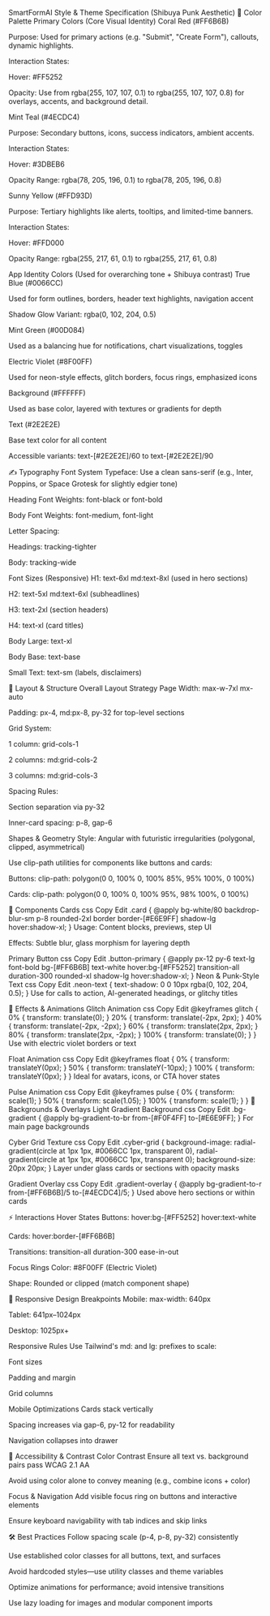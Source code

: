 SmartFormAI Style & Theme Specification (Shibuya Punk Aesthetic)
🎨 Color Palette
Primary Colors (Core Visual Identity)
Coral Red (#FF6B6B)

Purpose: Used for primary actions (e.g. "Submit", "Create Form"), callouts, dynamic highlights.

Interaction States:

Hover: #FF5252

Opacity: Use from rgba(255, 107, 107, 0.1) to rgba(255, 107, 107, 0.8) for overlays, accents, and background detail.

Mint Teal (#4ECDC4)

Purpose: Secondary buttons, icons, success indicators, ambient accents.

Interaction States:

Hover: #3DBEB6

Opacity Range: rgba(78, 205, 196, 0.1) to rgba(78, 205, 196, 0.8)

Sunny Yellow (#FFD93D)

Purpose: Tertiary highlights like alerts, tooltips, and limited-time banners.

Interaction States:

Hover: #FFD000

Opacity Range: rgba(255, 217, 61, 0.1) to rgba(255, 217, 61, 0.8)

App Identity Colors (Used for overarching tone + Shibuya contrast)
True Blue (#0066CC)

Used for form outlines, borders, header text highlights, navigation accent

Shadow Glow Variant: rgba(0, 102, 204, 0.5)

Mint Green (#00D084)

Used as a balancing hue for notifications, chart visualizations, toggles

Electric Violet (#8F00FF)

Used for neon-style effects, glitch borders, focus rings, emphasized icons

Background (#FFFFFF)

Used as base color, layered with textures or gradients for depth

Text (#2E2E2E)

Base text color for all content

Accessible variants: text-[#2E2E2E]/60 to text-[#2E2E2E]/90

✍️ Typography
Font System
Typeface: Use a clean sans-serif (e.g., Inter, Poppins, or Space Grotesk for slightly edgier tone)

Heading Font Weights: font-black or font-bold

Body Font Weights: font-medium, font-light

Letter Spacing:

Headings: tracking-tighter

Body: tracking-wide

Font Sizes (Responsive)
H1: text-6xl md:text-8xl (used in hero sections)

H2: text-5xl md:text-6xl (subheadlines)

H3: text-2xl (section headers)

H4: text-xl (card titles)

Body Large: text-xl

Body Base: text-base

Small Text: text-sm (labels, disclaimers)

📐 Layout & Structure
Overall Layout Strategy
Page Width: max-w-7xl mx-auto

Padding: px-4, md:px-8, py-32 for top-level sections

Grid System:

1 column: grid-cols-1

2 columns: md:grid-cols-2

3 columns: md:grid-cols-3

Spacing Rules:

Section separation via py-32

Inner-card spacing: p-8, gap-6

Shapes & Geometry
Style: Angular with futuristic irregularities (polygonal, clipped, asymmetrical)

Use clip-path utilities for components like buttons and cards:

Buttons:
clip-path: polygon(0 0, 100% 0, 100% 85%, 95% 100%, 0 100%)

Cards:
clip-path: polygon(0 0, 100% 0, 100% 95%, 98% 100%, 0 100%)

🧩 Components
Cards
css
Copy
Edit
.card {
  @apply bg-white/80 backdrop-blur-sm p-8 rounded-2xl border border-[#E6E9FF] shadow-lg hover:shadow-xl;
}
Usage: Content blocks, previews, step UI

Effects: Subtle blur, glass morphism for layering depth

Primary Button
css
Copy
Edit
.button-primary {
  @apply px-12 py-6 text-lg font-bold bg-[#FF6B6B] text-white hover:bg-[#FF5252] transition-all duration-300 rounded-xl shadow-lg hover:shadow-xl;
}
Neon & Punk-Style Text
css
Copy
Edit
.neon-text {
  text-shadow: 0 0 10px rgba(0, 102, 204, 0.5);
}
Use for calls to action, AI-generated headings, or glitchy titles

🔮 Effects & Animations
Glitch Animation
css
Copy
Edit
@keyframes glitch {
  0% { transform: translate(0); }
  20% { transform: translate(-2px, 2px); }
  40% { transform: translate(-2px, -2px); }
  60% { transform: translate(2px, 2px); }
  80% { transform: translate(2px, -2px); }
  100% { transform: translate(0); }
}
Use with electric violet borders or text

Float Animation
css
Copy
Edit
@keyframes float {
  0% { transform: translateY(0px); }
  50% { transform: translateY(-10px); }
  100% { transform: translateY(0px); }
}
Ideal for avatars, icons, or CTA hover states

Pulse Animation
css
Copy
Edit
@keyframes pulse {
  0% { transform: scale(1); }
  50% { transform: scale(1.05); }
  100% { transform: scale(1); }
}
🌌 Backgrounds & Overlays
Light Gradient Background
css
Copy
Edit
.bg-gradient {
  @apply bg-gradient-to-br from-[#F0F4FF] to-[#E6E9FF];
}
For main page backgrounds

Cyber Grid Texture
css
Copy
Edit
.cyber-grid {
  background-image: 
    radial-gradient(circle at 1px 1px, #0066CC 1px, transparent 0),
    radial-gradient(circle at 1px 1px, #0066CC 1px, transparent 0);
  background-size: 20px 20px;
}
Layer under glass cards or sections with opacity masks

Gradient Overlay
css
Copy
Edit
.gradient-overlay {
  @apply bg-gradient-to-r from-[#FF6B6B]/5 to-[#4ECDC4]/5;
}
Used above hero sections or within cards

⚡ Interactions
Hover States
Buttons:
hover:bg-[#FF5252] hover:text-white

Cards:
hover:border-[#FF6B6B]

Transitions:
transition-all duration-300 ease-in-out

Focus Rings
Color: #8F00FF (Electric Violet)

Shape: Rounded or clipped (match component shape)

📱 Responsive Design
Breakpoints
Mobile: max-width: 640px

Tablet: 641px–1024px

Desktop: 1025px+

Responsive Rules
Use Tailwind's md: and lg: prefixes to scale:

Font sizes

Padding and margin

Grid columns

Mobile Optimizations
Cards stack vertically

Spacing increases via gap-6, py-12 for readability

Navigation collapses into drawer

🦾 Accessibility & Contrast
Color Contrast
Ensure all text vs. background pairs pass WCAG 2.1 AA

Avoid using color alone to convey meaning (e.g., combine icons + color)

Focus & Navigation
Add visible focus ring on buttons and interactive elements

Ensure keyboard navigability with tab indices and skip links

🛠 Best Practices
Follow spacing scale (p-4, p-8, py-32) consistently

Use established color classes for all buttons, text, and surfaces

Avoid hardcoded styles—use utility classes and theme variables

Optimize animations for performance; avoid intensive transitions

Use lazy loading for images and modular component imports